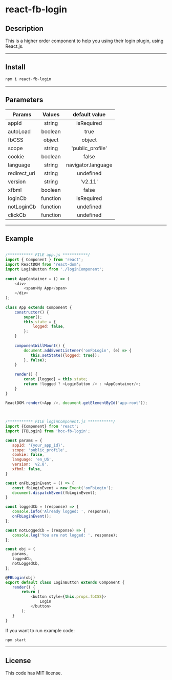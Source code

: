 # **react-fb-login**

## **Description**
This is a higher order component to help you using their login plugin, using React.js.

---
## **Install**

```javascript
npm i react-fb-login
```

---

## **Parameters**

| Params        | Values        | default value  |
| ------------- |:-------------:| :--------------:|
| appId | string | isRequired |
| autoLoad | boolean | true |
| fbCSS | object | object |
| scope | string | 'public_profile' |
| cookie | boolean | false |
| language | string | navigator.language |
| redirect_uri | string | undefined |
| version | string | 'v2.11' |
| xfbml | boolean | false |
| loginCb | function | isRequired |
| notLoginCb | function | undefined |
| clickCb | function | undefined |

---
## **Example**

```javascript

/*********** FILE app.js ***********/
import { Component } from 'react';
import ReactDOM from 'react-dom';
import LoginButton from './loginComponent';
 
const AppContainer = () => (
    <div>
        <span>My App</span>
    </div>
);
 
class App extends Component {
    constructor() {
        super();
        this.state = {
            logged: false,
        };
    }
 
    componentWillMount() {
        document.addEventListener('onFbLogin', (e) => {
           this.setState({logged: true});
        }, false);
    }
 
    render() {
        const {logged} = this.state;
        return !logged ? <LoginButton /> : <AppContainer/>;
    }
}
 
ReactDOM.render(<App />, document.getElementById('app-root'));
 
 ```

 ```javascript
 
/*********** FILE loginComponent.js ***********/
import {Component} from 'react';
import {FBLogin} from 'hoc-fb-login';
 
const params = {
    appId: '{your_app_id}',
    scope: 'public_profile',
    cookie: false,
    language: 'en_US',
    version: 'v2.8',
    xfbml: false,
}
 
const onFbLoginEvent = () => {
    const fbLoginEvent = new Event('onFbLogin');
    document.dispatchEvent(fbLoginEvent);
}
 
const loggedCb = (response) => {
    console.info('Already logged: ', response);
    onFbLoginEvent();
};
 
const notLoggedCb = (response) => {
    console.log('You are not logged: ', response);
};
 
const obj = {
    params,
    loggedCb,
    notLoggedCb,
};
 
@FBLogin(obj)
export default class LoginButton extends Component {
    render() {
        return (
            <button style={this.props.fbCSS}>
                Login
            </button>
        );
    }
}

```

If you want to run example code:

```javascript
npm start
```

---

## **License**
This code has MIT license.